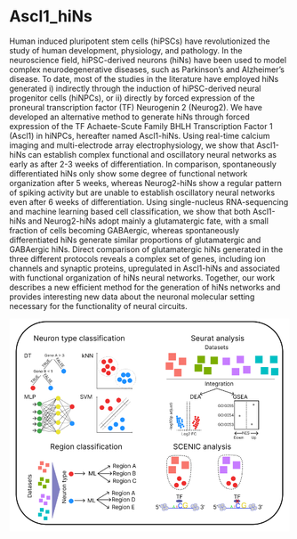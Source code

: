 # Ascl1_hiNs

Human induced pluripotent stem cells (hiPSCs) have revolutionized the study of human development, physiology, and pathology. In the neuroscience field, hiPSC-derived neurons (hiNs) have been used to model complex neurodegenerative diseases, such as Parkinson’s and Alzheimer’s disease. To date, most of the studies in the literature have employed hiNs generated i) indirectly through the induction of hiPSC-derived neural progenitor cells (hiNPCs), or ii) directly by forced expression of the proneural transcription factor (TF) Neurogenin 2 (Neurog2). We have developed an alternative method to generate hiNs through forced expression of the TF Achaete-Scute Family BHLH Transcription Factor 1 (Ascl1) in hiNPCs, hereafter named Ascl1-hiNs. Using real-time calcium imaging and multi-electrode array electrophysiology, we show that Ascl1-hiNs can establish complex functional and oscillatory neural networks as early as after 2-3 weeks of differentiation. In comparison, spontaneously differentiated hiNs only show some degree of functional network organization after 5 weeks, whereas Neurog2-hiNs show a regular pattern of spiking activity but are unable to establish oscillatory neural networks even after 6 weeks of differentiation.  Using single-nucleus RNA-sequencing and machine learning based cell classification, we show that both Ascl1-hiNs and Neurog2-hiNs adopt mainly a glutamatergic fate, with a small fraction of cells becoming GABAergic, whereas spontaneously differentiated hiNs generate similar proportions of glutamatergic and GABAergic hiNs. Direct comparison of glutamatergic hiNs generated in the three different protocols reveals a complex set of genes, including ion channels and synaptic proteins, upregulated in Ascl1-hiNs and associated with functional organization of hiNs neural networks. Together, our work describes a new efficient method for the generation of hiNs networks and provides interesting new data about the neuronal molecular setting necessary for the functionality of neural circuits.

![](/src/methods_paper.png)
